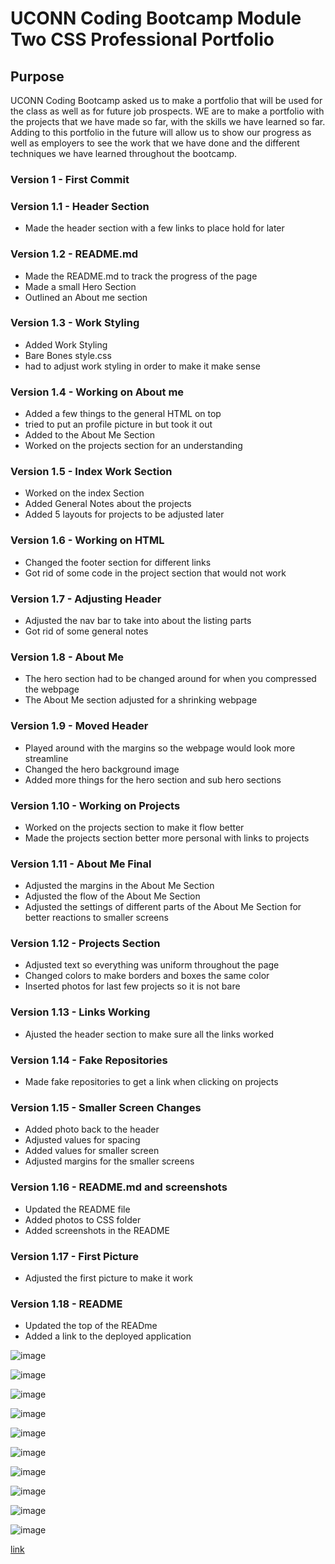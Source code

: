 # UCONN Coding Bootcamp Module Two CSS Professional Portfolio

## Purpose

UCONN Coding Bootcamp asked us to make a portfolio that will be used for the class as well as for future job prospects. WE are to make a portfolio with the projects that we have made so far, with the skills we have learned so far. Adding to this portfolio in the future will allow us to show our progress as well as employers to see the work that we have done and the different techniques we have learned throughout the bootcamp. 

### Version 1 - First Commit

### Version 1.1 - Header Section
* Made the header section with a few links to place hold for later

### Version 1.2 - README.md 
* Made the README.md to track the progress of the page
* Made a small Hero Section 
* Outlined an About me section

### Version 1.3 - Work Styling
* Added Work Styling
* Bare Bones style.css
* had to adjust work styling in order to make it make sense

### Version 1.4 - Working on About me
* Added a few things to the general HTML on top
* tried to put an profile picture in but took it out
* Added to the About Me Section
* Worked on the projects section for an understanding

### Version 1.5 - Index Work Section
* Worked on the index Section
* Added General Notes about the projects
* Added 5 layouts for projects to be adjusted later

### Version 1.6 - Working on HTML
* Changed the footer section for different links
* Got rid of some code in the project section that would not work

### Version 1.7 - Adjusting Header
* Adjusted the nav bar to take into about the listing parts
* Got rid of some general notes

### Version 1.8 - About Me
* The hero section had to be changed around for when you compressed the webpage
* The About Me section adjusted for a shrinking webpage

### Version 1.9 - Moved Header
* Played around with the margins so the webpage would look more streamline
* Changed the hero background image
* Added more things for the hero section and sub hero sections

### Version 1.10 - Working on Projects
* Worked on the projects section to make it flow better
* Made the projects section better more personal with links to projects

### Version 1.11 - About Me Final
* Adjusted the margins in the About Me Section
* Adjusted the flow of the About Me Section
* Adjusted the settings of different parts of the About Me Section for better reactions to smaller screens

### Version 1.12 - Projects Section
* Adjusted text so everything was uniform throughout the page
* Changed colors to make borders and boxes the same color
* Inserted photos for last few projects so it is not bare

### Version 1.13 - Links Working
* Ajusted the header section to make sure all the links worked

### Version 1.14 - Fake Repositories
* Made fake repositories to get a link when clicking on projects


### Version 1.15 - Smaller Screen Changes
* Added photo back to the header
* Adjusted values for spacing
* Added values for smaller screen
* Adjusted margins for the smaller screens

### Version 1.16 - README.md and screenshots
* Updated the README file
* Added photos to CSS folder
* Added screenshots in the README

### Version 1.17 - First Picture
* Adjusted the first picture to make it work

### Version 1.18 - README
* Updated the top of the READme
* Added a link to the deployed application


![image](./assets/images/GitHub-pages-working.jpg)

![image](./assets/images/Full-size-website-part-1.jpg)

![image](./assets/images/Full-size-website-part-2.jpg)

![image](./assets/images/Full-size-website-part-3.jpg)

![image](./assets/images/980px-website-top.jpg)

![image](./assets/images/980px-website-middle.jpg)

![image](./assets/images/980px-website-bottom.jpg)

![image](./assets/images/575px-website-top.jpg)

![image](./assets/images/575px-website-middle.jpg)

![image](./assets/images/575px-website-bottom.jpg)

[link](https://smurphy7326.github.io/CSS-Professional-Portfolio/)

